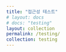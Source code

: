 ```yaml
---
title: "접근성 테스트"
# layout: docs
# docs: "testing"
layout: collection
permalink: /testing/
collection: testing
---
```

